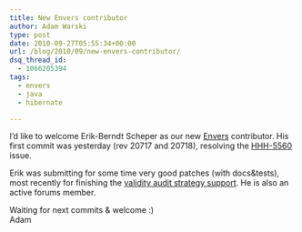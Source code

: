```yaml
---
title: New Envers contributor
author: Adam Warski
type: post
date: 2010-09-27T05:55:34+00:00
url: /blog/2010/09/new-envers-contributor/
dsq_thread_id:
  - 1066205394
tags:
  - envers
  - java
  - hibernate

---
```

I&#8217;d like to welcome Erik-Berndt Scheper as our new [Envers][1] contributor. His first commit was yesterday (rev 20717 and 20718), resolving the [HHH-5560][2] issue.

Erik was submitting for some time very good patches (with docs&tests), most recently for finishing the [validity audit strategy support][3]. He is also an active forums member.

Waiting for next commits & welcome :)  
Adam

 [1]: http://jboss.org/envers
 [2]: http://opensource.atlassian.com/projects/hibernate/browse/HHH-5560
 [3]: http://www.warski.org/blog/?p=261
